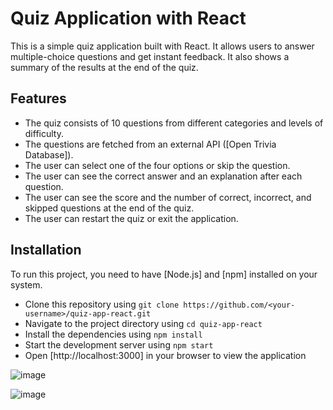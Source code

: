 # Quiz Application with React

This is a simple quiz application built with React. It allows users to answer multiple-choice questions and get instant feedback. It also shows a summary of the results at the end of the quiz.

## Features

- The quiz consists of 10 questions from different categories and levels of difficulty.
- The questions are fetched from an external API ([Open Trivia Database]).
- The user can select one of the four options or skip the question.
- The user can see the correct answer and an explanation after each question.
- The user can see the score and the number of correct, incorrect, and skipped questions at the end of the quiz.
- The user can restart the quiz or exit the application.

## Installation

To run this project, you need to have [Node.js] and [npm] installed on your system.

- Clone this repository using `git clone https://github.com/<your-username>/quiz-app-react.git`
- Navigate to the project directory using `cd quiz-app-react`
- Install the dependencies using `npm install`
- Start the development server using `npm start`
- Open [http://localhost:3000] in your browser to view the application

![image](https://github.com/akifalbayrak/quiz-app/assets/142679378/9ba84091-4720-4750-ab46-f0cec176716c)

![image](https://github.com/akifalbayrak/quiz-app/assets/142679378/cc103d03-3ce1-4957-89c8-eddea3a99cc4)

